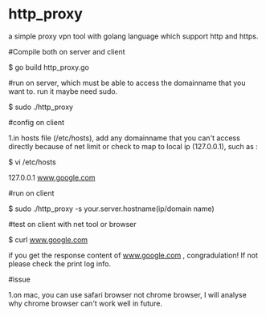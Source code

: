 # http_proxy
a simple proxy vpn tool with golang language which support http and https.


#Compile both on server and client

$ go build http_proxy.go


#run on server, which must be able to access the domainname that you want to. run it maybe need sudo.

$ sudo ./http_proxy


#config on client

1.in hosts file (/etc/hosts), add any domainname that you can't access directly because of net limit or check to map to 
local ip (127.0.0.1), such as :

$ vi /etc/hosts

127.0.0.1 www.google.com


#run on client

$ sudo ./http_proxy -s your.server.hostname(ip/domain name)


#test on client with net tool or browser

$ curl www.google.com


if you get the response content of www.google.com , congradulation! If not please check the print log info.


#issue

1.on mac, you can use safari browser not chrome browser, I will analyse why chrome browser can't work well in future.


